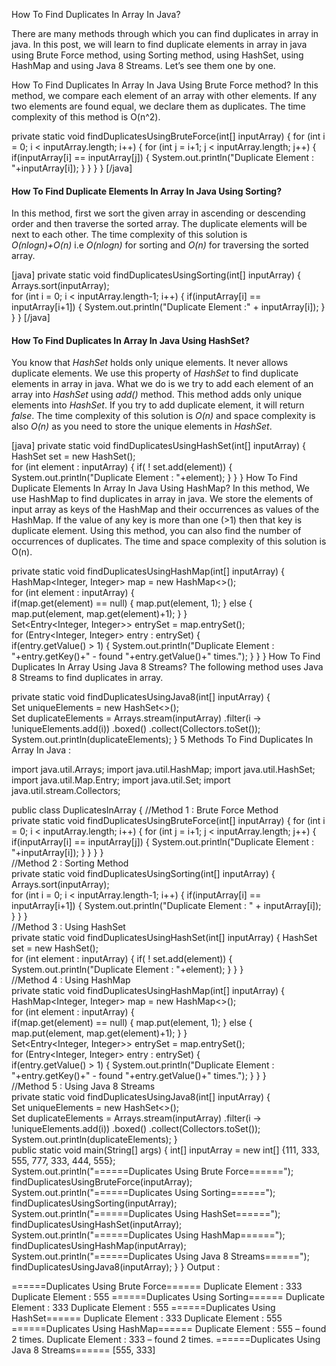 How To Find Duplicates In Array In Java?

There are many methods through which you can find duplicates in array in java. In this post, we will learn to find duplicate elements in array in java using Brute Force method, using Sorting method, using HashSet, using HashMap and using Java 8 Streams. Let’s see them one by one.

How To Find Duplicates In Array In Java Using Brute Force method?
In this method, we compare each element of an array with other elements. If any two elements are found equal, we declare them as duplicates. The time complexity of this method is O(n^2).

private static void findDuplicatesUsingBruteForce(int[] inputArray)
{
    for (int i = 0; i < inputArray.length; i++) 
    {
        for (int j = i+1; j < inputArray.length; j++) 
        {
            if(inputArray&#91;i&#93; == inputArray&#91;j&#93;)
            {
                System.out.println("Duplicate Element : "+inputArray&#91;i&#93;);
            }
        }
    }
}
&#91;/java&#93;
<!-- /wp:shortcode -->
 
<!-- wp:heading {"level":4} -->
<h4>How To Find Duplicate Elements In Array In Java Using Sorting?</h4>
<!-- /wp:heading -->
 
<!-- wp:paragraph -->
<p>In this method, first we sort the given array in ascending or descending order and then traverse the sorted array. The duplicate elements will be next to each other. The time complexity of this solution is  <br><em>O(nlogn)+O(n)</em> i.e <em>O(nlogn)</em> for sorting and <em>O(n)</em> for traversing the sorted array.</p>
<!-- /wp:paragraph -->
 
<!-- wp:shortcode -->
[java]
private static void findDuplicatesUsingSorting(int[] inputArray)
{
    Arrays.sort(inputArray);         
    for (int i = 0; i < inputArray.length-1; i++)
    {
        if(inputArray&#91;i&#93; == inputArray&#91;i+1&#93;)
        {
            System.out.println("Duplicate Element :" + inputArray&#91;i&#93;);
        }
    }
}
&#91;/java&#93;
<!-- /wp:shortcode -->
 
<!-- wp:heading {"level":4} -->
<h4>How To Find Duplicates In Array In Java Using HashSet?</h4>
<!-- /wp:heading -->
 
<!-- wp:paragraph -->
<p>You know that <em>HashSet</em> holds only unique elements. It never allows duplicate elements. We use this property of <em>HashSet</em> to find duplicate elements in array in java. What we do is we try to add each element of an array into <em>HashSet</em> using <em>add()</em> method. This method adds only unique elements into <em>HashSet</em>. If you try to add duplicate element, it will return <em>false</em>. The time complexity of this solution is <em>O(n)</em> and space complexity is also <em>O(n)</em> as you need to store the unique elements in <em>HashSet</em>.</p>
<!-- /wp:paragraph -->
 
<!-- wp:shortcode -->
[java]
private static void findDuplicatesUsingHashSet(int[] inputArray)
{
    HashSet<Integer> set = new HashSet<Integer>();         
    for (int element : inputArray) 
    {
        if( ! set.add(element))
        {
            System.out.println("Duplicate Element : "+element);
        }
    }
}
How To Find Duplicate Elements In Array In Java Using HashMap?
In this method, We use HashMap to find duplicates in array in java. We store the elements of input array as keys of the HashMap and their occurrences as values of the HashMap. If the value of any key is more than one (>1) then that key is duplicate element. Using this method, you can also find the number of occurrences of duplicates. The time and space complexity of this solution is O(n).

private static void findDuplicatesUsingHashMap(int[] inputArray)
{
    HashMap<Integer, Integer> map = new HashMap<>();         
    for (int element : inputArray) 
    {   
        if(map.get(element) == null)
        {
            map.put(element, 1);
        }
        else
        {
            map.put(element, map.get(element)+1);
        }
    }         
    Set<Entry<Integer, Integer>> entrySet = map.entrySet();         
    for (Entry<Integer, Integer> entry : entrySet) 
    {               
        if(entry.getValue() > 1)
        {
            System.out.println("Duplicate Element : "+entry.getKey()+" - found "+entry.getValue()+" times.");
        }
    }
}
How To Find Duplicates In Array Using Java 8 Streams?
The following method uses Java 8 Streams to find duplicates in array.


private static void findDuplicatesUsingJava8(int[] inputArray) 
{   
    Set<Integer> uniqueElements = new HashSet<>();         
    Set<Integer> duplicateElements =  Arrays.stream(inputArray)
                                            .filter(i -> !uniqueElements.add(i))
                                            .boxed()
                                            .collect(Collectors.toSet());         
    System.out.println(duplicateElements);
}
5 Methods To Find Duplicates In Array In Java :

import java.util.Arrays;
import java.util.HashMap;
import java.util.HashSet;
import java.util.Map.Entry;
import java.util.Set;
import java.util.stream.Collectors;
 
public class DuplicatesInArray 
{
    //Method 1 : Brute Force Method     
    private static void findDuplicatesUsingBruteForce(int[] inputArray)
    {
        for (int i = 0; i < inputArray.length; i++) 
        {
            for (int j = i+1; j < inputArray.length; j++) 
            {
                if(inputArray&#91;i&#93; == inputArray&#91;j&#93;)
                {
                    System.out.println("Duplicate Element : "+inputArray&#91;i&#93;);
                }
            }
        }
    }     
    //Method 2 : Sorting Method     
    private static void findDuplicatesUsingSorting(int&#91;&#93; inputArray)
    {
        Arrays.sort(inputArray);         
        for (int i = 0; i < inputArray.length-1; i++)
        {
            if(inputArray&#91;i&#93; == inputArray&#91;i+1&#93;)
            {
                System.out.println("Duplicate Element : " + inputArray&#91;i&#93;);
            }
        }
    }     
    //Method 3 : Using HashSet     
    private static void findDuplicatesUsingHashSet(int&#91;&#93; inputArray)
    {
        HashSet<Integer> set = new HashSet<Integer>();         
        for (int element : inputArray) 
        {
            if( ! set.add(element))
            {
                System.out.println("Duplicate Element : "+element);
            }
        }
    }     
    //Method 4 : Using HashMap     
    private static void findDuplicatesUsingHashMap(int[] inputArray)
    {
        HashMap<Integer, Integer> map = new HashMap<>();         
        for (int element : inputArray) 
        {   
            if(map.get(element) == null)
            {
                map.put(element, 1);
            }
            else
            {
                map.put(element, map.get(element)+1);
            }
        }         
        Set<Entry<Integer, Integer>> entrySet = map.entrySet();         
        for (Entry<Integer, Integer> entry : entrySet) 
        {               
            if(entry.getValue() > 1)
            {
                System.out.println("Duplicate Element : "+entry.getKey()+" - found "+entry.getValue()+" times.");
            }
        }
    }     
    //Method 5 : Using Java 8 Streams     
    private static void findDuplicatesUsingJava8(int[] inputArray) 
    {   
        Set<Integer> uniqueElements = new HashSet<>();         
        Set<Integer> duplicateElements =  Arrays.stream(inputArray)
                                                .filter(i -> !uniqueElements.add(i))
                                                .boxed()
                                                .collect(Collectors.toSet());         
        System.out.println(duplicateElements);
    }     
    public static void main(String[] args) 
    {
        int[] inputArray = new int[] {111, 333, 555, 777, 333, 444, 555};     
        System.out.println("======Duplicates Using Brute Force======");         
        findDuplicatesUsingBruteForce(inputArray);         
        System.out.println("======Duplicates Using Sorting======");         
        findDuplicatesUsingSorting(inputArray);         
        System.out.println("======Duplicates Using HashSet======");         
        findDuplicatesUsingHashSet(inputArray); 
        System.out.println("======Duplicates Using HashMap======");         
        findDuplicatesUsingHashMap(inputArray);         
        System.out.println("======Duplicates Using Java 8 Streams======");         
        findDuplicatesUsingJava8(inputArray);
    }
}
Output :


======Duplicates Using Brute Force======
Duplicate Element : 333
Duplicate Element : 555
======Duplicates Using Sorting======
Duplicate Element : 333
Duplicate Element : 555
======Duplicates Using HashSet======
Duplicate Element : 333
Duplicate Element : 555
======Duplicates Using HashMap======
Duplicate Element : 555 – found 2 times.
Duplicate Element : 333 – found 2 times.
======Duplicates Using Java 8 Streams======
[555, 333]